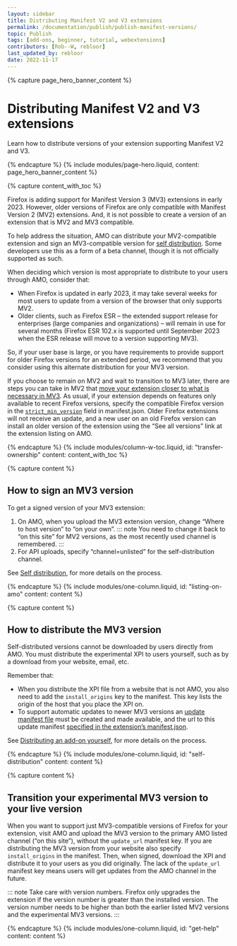 ```yaml
---
layout: sidebar
title: Distributing Manifest V2 and V3 extensions
permalink: /documentation/publish/publish-manifest-versions/
topic: Publish
tags: [add-ons, beginner, tutorial, webextensions]
contributors: [Rob--W, rebloor]
last_updated_by: rebloor
date: 2022-11-17
---
```


<!-- Page Hero Banner -->

{% capture page_hero_banner_content %}

# Distributing Manifest V2 and V3 extensions

Learn how to distribute versions of your extension supporting Manifest V2 and V3.

{% endcapture %}
{% include modules/page-hero.liquid,
    content: page_hero_banner_content
%}

<!-- Content with Table of Contents Module -->

{% capture content_with_toc %}

Firefox is adding support for Manifest Version 3 (MV3) extensions in early 2023. However, older versions of Firefox are only compatible with Manifest Version 2 (MV2) extensions. And, it is not possible to create a version of an extension that is MV2 and MV3 compatible.

To help address the situation, AMO can distribute your MV2-compatible extension and sign an MV3-compatible version for [self distribution](/documentation/publish/self-distribution/). Some developers use this as a form of a beta channel, though it is not officially supported as such. 

When deciding which version is most appropriate to distribute to your users through AMO, consider that:
* When Firefox is updated in early 2023, it may take several weeks for most users to update from a version of the browser that only supports MV2. 
* Older clients, such as Firefox ESR – the extended support release for enterprises (large companies and organizations) – will remain in use for several months (Firefox ESR 102.x is supported until September 2023 when the ESR release will move to a version supporting MV3).

So, if your user base is large, or you have requirements to provide support for older Firefox versions for an extended period, we recommend that you consider using this alternate distribution for your MV3 version.

If you choose to remain on MV2 and wait to transition to MV3 later, there are steps you can take in MV2 that [move your extension closer to what is necessary in MV3](https://blog.mozilla.org/addons/2022/10/31/begin-your-mv3-migration-by-implementing-new-features-today/). As usual, if your extension depends on features only available to recent Firefox versions, specify the compatible Firefox version in the [`strict_min_version`](https://developer.mozilla.org/en-US/docs/Mozilla/Add-ons/WebExtensions/manifest.json/browser_specific_settings) field in manifest.json. Older Firefox extensions will not receive an update, and a new user on an old Firefox version can install an older version of the extension using the “See all versions” link at the extension listing on AMO.

{% endcapture %}
{% include modules/column-w-toc.liquid,
  id: "transfer-ownership"
  content: content_with_toc
%}

<!-- END: Content with Table of Contents -->
<!-- Single Column Body Module -->

{% capture content %}

## How to sign an MV3 version

To get a signed version of your MV3 extension:

1. On AMO, when you upload the MV3 extension version, change “Where to host version”  to “on your own”.
   ::: note
   You need to change it back to “on this site” for MV2 versions, as the most recently used channel is remembered.
   :::
2. For API uploads, specify “channel=unlisted” for the self-distribution channel.

See [Self distribution](/documentation/publish/submitting-an-add-on/#self-distribution), for more details on the process.

{% endcapture %}
{% include modules/one-column.liquid,
  id: "listing-on-amo"
  content: content
%}

<!-- END: Single Column Body Module -->
<!-- Single Column Body Module -->

{% capture content %}

## How to distribute the MV3 version

Self-distributed versions cannot be downloaded by users directly from AMO. You must distribute the experimental XPI to users yourself, such as by a download from your website, email, etc.

Remember that:
* When you distribute the XPI file from a website that is not AMO, you also need to add the `install_origins` key to the manifest. This key lists the origin of the host that you place the XPI on.
* To support automatic updates to newer MV3 versions an [update manifest file](/documentation/manage/updating-your-extension/) must be created and made available, and the url to this update manifest [specified in the extension’s manifest.json](/documentation/manage/updating-your-extension/).

See [Distributing an add-on yourself](/documentation/publish/self-distribution/), for more details on the process.

{% endcapture %}
{% include modules/one-column.liquid,
  id: "self-distribution"
  content: content
%}

<!-- END: Single Column Body Module -->
<!-- Single Column Body Module -->

{% capture content %}

## Transition your experimental MV3 version to your live version

When you want to support just MV3-compatible versions of Firefox for your extension, visit AMO and upload the MV3 version to the primary AMO listed channel (“on this site”), without the `update_url` manifest key. If you are distributing the MV3 version from your website also specify `install_origins` in the manifest. Then, when signed, download the XPI and distribute it to your users as you did originally. The lack of the `update_url` manifest key means users will get updates from the AMO channel in the future.

::: note
Take care with version numbers. Firefox only upgrades the extension if the version number is greater than the installed version. The version number needs to be higher than both the earlier listed MV2 versions and the experimental MV3 versions.
:::

{% endcapture %}
{% include modules/one-column.liquid,
  id: "get-help"
  content: content
%}

<!-- END: Single Column Body Module -->
